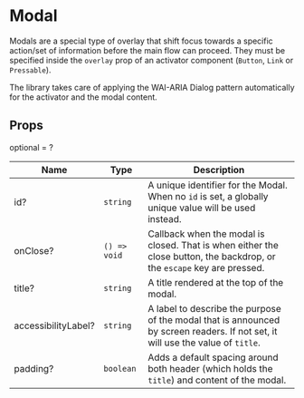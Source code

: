 # Modal

Modals are a special type of overlay that shift focus towards a specific action/set of information
before the main flow can proceed.
They must be specified inside the `overlay` prop of an activator component (`Button`, `Link` or `Pressable`).

The library takes care of applying the WAI-ARIA Dialog pattern automatically for the activator
and the modal content.

## Props
optional = ?

| Name | Type | Description |
| --- | --- | --- |
| id? | <code>string</code> | A unique identifier for the Modal. When no `id` is set, a globally unique value will be used instead. |
| onClose? | <code>() => void</code> | Callback when the modal is closed. That is when either the close button, the backdrop, or the `escape` key are pressed. |
| title? | <code>string</code> | A title rendered at the top of the modal. |
| accessibilityLabel? | <code>string</code> | A label to describe the purpose of the modal that is announced by screen readers. If not set, it will use the value of `title`. |
| padding? | <code>boolean</code> | Adds a default spacing around both header (which holds the `title`) and content of the modal. |